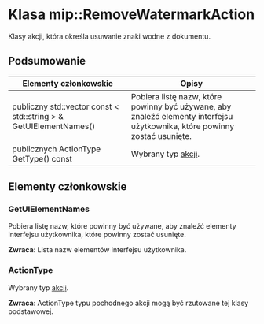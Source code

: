 # <a name="class-mipremovewatermarkaction"></a>Klasa mip::RemoveWatermarkAction 
Klasy akcji, która określa usuwanie znaki wodne z dokumentu.
  
## <a name="summary"></a>Podsumowanie
 Elementy członkowskie                        | Opisy                                
--------------------------------|---------------------------------------------
publiczny std::vector const < std::string > & GetUIElementNames()  |  Pobiera listę nazw, które powinny być używane, aby znaleźć elementy interfejsu użytkownika, które powinny zostać usunięte.
 publicznych ActionType GetType() const  |  Wybrany typ [akcji](class_mip_action.md).
  
## <a name="members"></a>Elementy członkowskie
  
### <a name="getuielementnames"></a>GetUIElementNames
Pobiera listę nazw, które powinny być używane, aby znaleźć elementy interfejsu użytkownika, które powinny zostać usunięte.

  
**Zwraca**: Lista nazw elementów interfejsu użytkownika.
  
### <a name="actiontype"></a>ActionType
Wybrany typ [akcji](class_mip_action.md).

  
**Zwraca**: ActionType typu pochodnego akcji mogą być rzutowane tej klasy podstawowej.